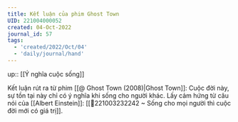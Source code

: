 ```yaml
---
title: Kết luận của phim Ghost Town
UID: 221004000052
created: 04-Oct-2022
journal_id: 57
tags:
  - 'created/2022/Oct/04'
  - 'daily/journal/hand'
---
```

up:: [[Ý nghĩa cuộc sống]]

Kết luận rút ra từ phim [[@ Ghost Town (2008)|Ghost Town]]: Cuộc đời này, sự tồn tại này chỉ có ý nghĩa khi sống cho người khác. Lấy cảm hứng từ câu nói của [[Albert Einstein]]: [[💬221003232242 ~ Sống cho mọi người thì cuộc đời mới có giá trị]].



